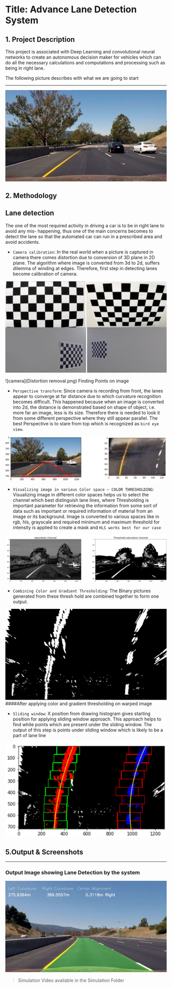 # **Title: Advance Lane Detection System**

## **1. Project Description**

This project is associated with Deep Learning and convolutional neural networks to create an
autonomous decision maker for vehicles which can do all the necessary calculations and
computations and processing such as being in right lane.

The following picture describes with what we are going to start

***
![start](test6.jpg)


## **2. Methodology**

## Lane detection

The one of the most required activity in driving a car is to be in right lane to avoid any mis-
happening, thus one of the main concerns becomes to detect the lane so that the automated car
can run in a prescribed area and avoid accidents.

* `Camera calibration`: In the real world when a picture is captured in camera there comes distortion due to conversion of 3D plane in 2D plane. The algorithm where image is converted from 3d to 2d, suffers dilemma of winding at edges. Therefore, first step in detecting lanes become calibration of camera.

![camera](camera_callibration.png)

![camera](Distortion removal.png)
Finding Points on image

* `Perspective transform`: Since camera is recording from front, the lanes appear to
converge at far distance due to which curvature recognition becomes difficult. This happened because when an image is converted into 2d, the distance is demonstrated based on shape of object, i.e. more far an image, less is its size. Therefore there is needed to look it from some different perspective where they still appear parallel. The
best Perspective is to stare from top which is recognized as `bird eye view`.

![perceptive](Perspective%20transform.png)


* `Visualizing image in various Color space – COLOR THRESHOLDING`: Visualizing
image in different color spaces helps us to select the channel which best distinguish lane
lines, where Thresholding is important parameter for retrieving the information from
some sort of data such as important or required information of material from an image or
its background. Image is converted to various spaces like in rgb, hls, grayscale and
required minimum and maximum threshold for intensity is applied to create a mask and
`HLS works best for our case`

![HLS](HLS.png)

* `Combining Color and Gradient Thresholding`: The Binary pictures generated from these thresh hold are combined together to form one output.


![wrapped](warped_example.jpg)
####After applying color and gradient thresholding on warped image

* `Sliding window`: X position from drawing histogram gives starting position for applying
sliding window approach. This approach helps to find white points which are present
under the sliding window. The output of this step is points under sliding window which is
likely to be a part of lane line

![wrapped](Sliding_window.png)

## **5.Output & Screenshots** ## 
***
### Output Image showing Lane Detection by the system
![output1](output1.png)

> Simulation Video available in the Simulation Folder

